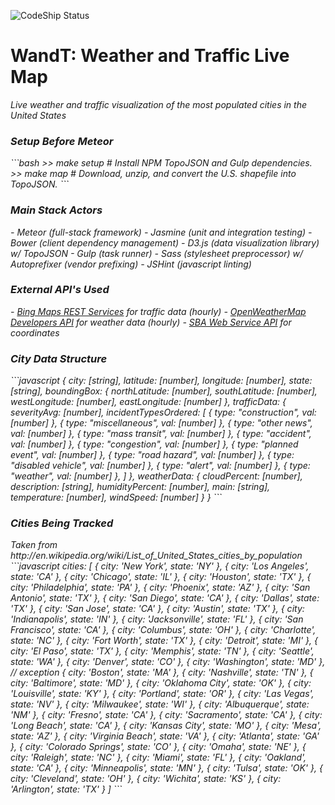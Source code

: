 ![CodeShip Status](https://codeship.com/projects/4c106dc0-b304-0132-b46b-6a71bba51758/status?branch=master)
<h1><b>WandT: Weather and Traffic Live Map</b></h1>
<i>Live weather and traffic visualization of the most populated cities in the United States</li>

<h3>Setup Before Meteor</h3>
```bash
>> make setup   # Install NPM TopoJSON and Gulp dependencies.
>> make map     # Download, unzip, and convert the U.S. shapefile into TopoJSON.
```

<h3>Main Stack Actors</h3>
- Meteor (full-stack framework)
- Jasmine (unit and integration testing)
- Bower (client dependency management)
  - D3.js (data visualization library) w/ TopoJSON
- Gulp (task runner)
  - Sass (stylesheet preprocessor) w/ Autoprefixer (vendor prefixing)
  - JSHint (javascript linting)

<h3>External API's Used</h3>
- <a href="https://msdn.microsoft.com/en-us/library/ff701713.aspx">Bing Maps REST Services</a> for traffic data (hourly)
- <a href="http://www.openweathermap.com/api">OpenWeatherMap Developers API</a> for weather data (hourly)
- <a href="https://www.sba.gov/about-sba/sba-performance/sba-data-store/web-service-api/us-city-and-county-web-data-api">SBA Web Service API</a> for coordinates

<h3>City Data Structure</h3>
```javascript
{
  city: [string],
  latitude: [number],
  longitude: [number],
  state: [string],
  boundingBox: {
    northLatitude: [number],
    southLatitude: [number],
    westLongitude: [number],
    eastLongitude: [number]
  },
  trafficData: {
    severityAvg: [number],
    incidentTypesOrdered: [
      { type: "construction", val: [number] },
      { type: "miscellaneous", val: [number] },
      { type: "other news", val: [number] },
      { type: "mass transit", val: [number] },
      { type: "accident", val: [number] },
      { type: "congestion", val: [number] },
      { type: "planned event", val: [number] },
      { type: "road hazard", val: [number] },
      { type: "disabled vehicle", val: [number] },
      { type: "alert", val: [number] },
      { type: "weather", val: [number] },
    ]
  },
  weatherData: {
    cloudPercent: [number],
    description: [string],
    humidityPercent: [number],
    main: [string],
    temperature: [number],
    windSpeed: [number]
  }
}
```

<h3>Cities Being Tracked</h3>
<i>Taken from http://en.wikipedia.org/wiki/List_of_United_States_cities_by_population</i>
```javascript
cities: [
    { city: 'New York', state: 'NY' },
    { city: 'Los Angeles', state: 'CA' },
    { city: 'Chicago', state: 'IL' },
    { city: 'Houston', state: 'TX' },
    { city: 'Philadelphia', state: 'PA' },
    { city: 'Phoenix', state: 'AZ' },
    { city: 'San Antonio', state: 'TX' },
    { city: 'San Diego', state: 'CA' },
    { city: 'Dallas', state: 'TX' },
    { city: 'San Jose', state: 'CA' },
    { city: 'Austin', state: 'TX' },
    { city: 'Indianapolis', state: 'IN' },
    { city: 'Jacksonville', state: 'FL' },
    { city: 'San Francisco', state: 'CA' },
    { city: 'Columbus', state: 'OH' },
    { city: 'Charlotte', state: 'NC' },
    { city: 'Fort Worth', state: 'TX' },
    { city: 'Detroit', state: 'MI' },
    { city: 'El Paso', state: 'TX' },
    { city: 'Memphis', state: 'TN' },
    { city: 'Seattle', state: 'WA' },
    { city: 'Denver', state: 'CO' },
    { city: 'Washington', state: 'MD' }, // exception
    { city: 'Boston', state: 'MA' },
    { city: 'Nashville', state: 'TN' },
    { city: 'Baltimore', state: 'MD' },
    { city: 'Oklahoma City', state: 'OK' },
    { city: 'Louisville', state: 'KY' },
    { city: 'Portland', state: 'OR' },
    { city: 'Las Vegas', state: 'NV' },
    { city: 'Milwaukee', state: 'WI' },
    { city: 'Albuquerque', state: 'NM' },
    { city: 'Fresno', state: 'CA' },
    { city: 'Sacramento', state: 'CA' },
    { city: 'Long Beach', state: 'CA' },
    { city: 'Kansas City', state: 'MO' },
    { city: 'Mesa', state: 'AZ' },
    { city: 'Virginia Beach', state: 'VA' },
    { city: 'Atlanta', state: 'GA' },
    { city: 'Colorado Springs', state: 'CO' },
    { city: 'Omaha', state: 'NE' },
    { city: 'Raleigh', state: 'NC' },
    { city: 'Miami', state: 'FL' },
    { city: 'Oakland', state: 'CA' },
    { city: 'Minneapolis', state: 'MN' },
    { city: 'Tulsa', state: 'OK' },
    { city: 'Cleveland', state: 'OH' },
    { city: 'Wichita', state: 'KS' },
    { city: 'Arlington', state: 'TX' }
]
```
